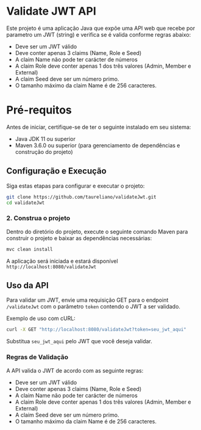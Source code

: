 # Validate JWT API

Este projeto é uma aplicação Java que expõe uma API web que recebe por parametro um JWT (string) e verifica se é valida conforme regras abaixo:

- Deve ser um JWT válido
- Deve conter apenas 3 claims (Name, Role e Seed)
- A claim Name não pode ter carácter de números
- A claim Role deve conter apenas 1 dos três valores (Admin, Member e External)
- A claim Seed deve ser um número primo.
- O tamanho máximo da claim Name é de 256 caracteres.

# Pré-requitos

Antes de iniciar, certifique-se de ter o seguinte instalado em seu sistema:

- Java JDK 11 ou superior
- Maven 3.6.0 ou superior (para gerenciamento de dependências e construção do projeto)

## Configuração e Execução

Siga estas etapas para configurar e executar o projeto:

```bash
git clone https://github.com/taureliano/validateJwt.git
cd validateJwt
```

### 2. Construa o projeto

Dentro do diretório do projeto, execute o seguinte comando Maven para construir o projeto e baixar as dependências necessárias:

```bash
mvc clean install
```

A aplicação será iniciada e estará disponível `http://localhost:8080/validateJwt`

## Uso da API

Para validar um JWT, envie uma requisição GET para o endpoint `/validateJwt` com o parâmetro `token` contendo o JWT a ser validado.

Exemplo de uso com cURL:

```bash
curl -X GET "http://localhost:8080/validateJwt?token=seu_jwt_aqui"
```

Substitua `seu_jwt_aqui` pelo JWT que você deseja validar.

### Regras de Validação

A API valida o JWT de acordo com as seguinte regras:

- Deve ser um JWT válido
- Deve conter apenas 3 claims (Name, Role e Seed)
- A claim Name não pode ter carácter de números
- A claim Role deve conter apenas 1 dos três valores (Admin, Member e External)
- A claim Seed deve ser um número primo.
- O tamanho máximo da claim Name é de 256 caracteres.

